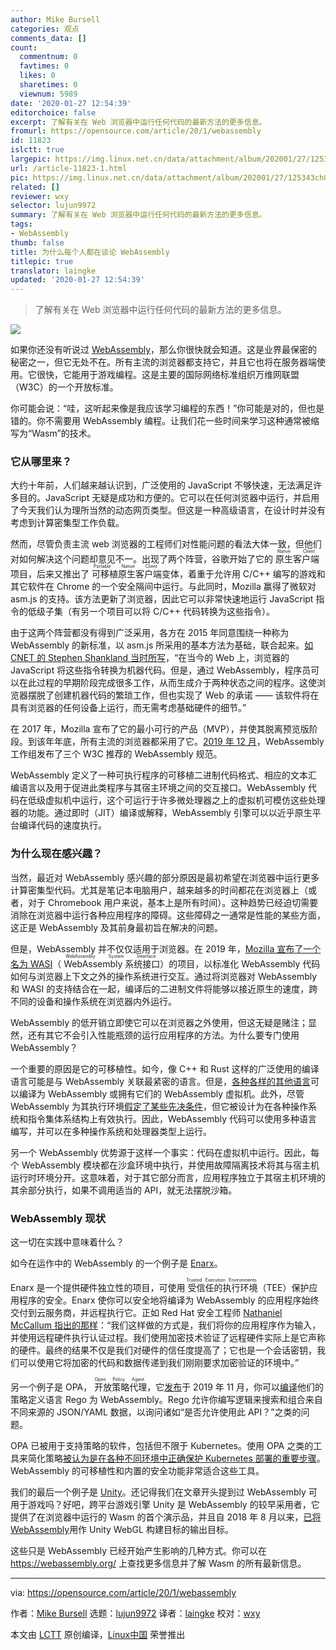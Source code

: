 ```yaml
---
author: Mike Bursell
categories: 观点
comments_data: []
count:
  commentnum: 0
  favtimes: 0
  likes: 0
  sharetimes: 0
  viewnum: 5989
date: '2020-01-27 12:54:39'
editorchoice: false
excerpt: 了解有关在 Web 浏览器中运行任何代码的最新方法的更多信息。
fromurl: https://opensource.com/article/20/1/webassembly
id: 11823
islctt: true
largepic: https://img.linux.net.cn/data/attachment/album/202001/27/125343ch0hxdfbzibrihfn.jpg
url: /article-11823-1.html
pic: https://img.linux.net.cn/data/attachment/album/202001/27/125343ch0hxdfbzibrihfn.jpg.thumb.jpg
related: []
reviewer: wxy
selector: lujun9972
summary: 了解有关在 Web 浏览器中运行任何代码的最新方法的更多信息。
tags:
- WebAssembly
thumb: false
title: 为什么每个人都在谈论 WebAssembly
titlepic: true
translator: laingke
updated: '2020-01-27 12:54:39'
---
```



> 
> 了解有关在 Web 浏览器中运行任何代码的最新方法的更多信息。
> 
> 
> 


![](/data/attachment/album/202001/27/125343ch0hxdfbzibrihfn.jpg)


如果你还没有听说过 [WebAssembly](https://opensource.com/article/19/8/webassembly-speed-code-reuse)，那么你很快就会知道。这是业界最保密的秘密之一，但它无处不在。所有主流的浏览器都支持它，并且它也将在服务器端使用。它很快，它能用于游戏编程。这是主要的国际网络标准组织万维网联盟（W3C）的一个开放标准。


你可能会说：“哇，这听起来像是我应该学习编程的东西！”你可能是对的，但也是错的。你不需要用 WebAssembly 编程。让我们花一些时间来学习这种通常被缩写为“Wasm”的技术。


### 它从哪里来？


大约十年前，人们越来越认识到，广泛使用的 JavaScript 不够快速，无法满足许多目的。JavaScript 无疑是成功和方便的。它可以在任何浏览器中运行，并启用了今天我们认为理所当然的动态网页类型。但这是一种高级语言，在设计时并没有考虑到计算密集型工作负载。


然而，尽管负责主流 web 浏览器的工程师们对性能问题的看法大体一致，但他们对如何解决这个问题却意见不一。出现了两个阵营，谷歌开始了它的<ruby> 原生客户端 <rt>  Native Client </rt></ruby>项目，后来又推出了<ruby> 可移植原生客户端 <rt>  Portable Native Client </rt></ruby>变体，着重于允许用 C/C++ 编写的游戏和其它软件在 Chrome 的一个安全隔间中运行。与此同时，Mozilla 赢得了微软对 asm.js 的支持。该方法更新了浏览器，因此它可以非常快速地运行 JavaScript 指令的低级子集（有另一个项目可以将 C/C++ 代码转换为这些指令）。


由于这两个阵营都没有得到广泛采用，各方在 2015 年同意围绕一种称为 WebAssembly 的新标准，以 asm.js 所采用的基本方法为基础，联合起来。[如 CNET 的 Stephen Shankland 当时所写](https://www.cnet.com/news/the-secret-alliance-that-could-give-the-web-a-massive-speed-boost/)，“在当今的 Web 上，浏览器的 JavaScript 将这些指令转换为机器代码。但是，通过 WebAssembly，程序员可以在此过程的早期阶段完成很多工作，从而生成介于两种状态之间的程序。这使浏览器摆脱了创建机器代码的繁琐工作，但也实现了 Web 的承诺 —— 该软件将在具有浏览器的任何设备上运行，而无需考虑基础硬件的细节。”


在 2017 年，Mozilla 宣布了它的最小可行的产品（MVP），并使其脱离预览版阶段。到该年年底，所有主流的浏览器都采用了它。[2019 年 12 月](https://www.w3.org/blog/news/archives/8123)，WebAssembly 工作组发布了三个 W3C 推荐的 WebAssembly 规范。


WebAssembly 定义了一种可执行程序的可移植二进制代码格式、相应的文本汇编语言以及用于促进此类程序与其宿主环境之间的交互接口。WebAssembly 代码在低级虚拟机中运行，这个可运行于许多微处理器之上的虚拟机可模仿这些处理器的功能。通过即时（JIT）编译或解释，WebAssembly 引擎可以以近乎原生平台编译代码的速度执行。


### 为什么现在感兴趣？


当然，最近对 WebAssembly 感兴趣的部分原因是最初希望在浏览器中运行更多计算密集型代码。尤其是笔记本电脑用户，越来越多的时间都花在浏览器上（或者，对于 Chromebook 用户来说，基本上是所有时间）。这种趋势已经迫切需要消除在浏览器中运行各种应用程序的障碍。这些障碍之一通常是性能的某些方面，这正是 WebAssembly 及其前身最初旨在解决的问题。


但是，WebAssembly 并不仅仅适用于浏览器。在 2019 年，[Mozilla 宣布了一个名为 WASI](https://hacks.mozilla.org/2019/03/standardizing-wasi-a-webassembly-system-interface/)（<ruby> WebAssembly 系统接口 <rt>  WebAssembly System Interface </rt></ruby>）的项目，以标准化 WebAssembly 代码如何与浏览器上下文之外的操作系统进行交互。通过将浏览器对 WebAssembly 和 WASI 的支持结合在一起，编译后的二进制文件将能够以接近原生的速度，跨不同的设备和操作系统在浏览器内外运行。


WebAssembly 的低开销立即使它可以在浏览器之外使用，但这无疑是赌注；显然，还有其它不会引入性能瓶颈的运行应用程序的方法。为什么要专门使用 WebAssembly？


一个重要的原因是它的可移植性。如今，像 C++ 和 Rust 这样的广泛使用的编译语言可能是与 WebAssembly 关联最紧密的语言。但是，[各种各样的其他语言](https://github.com/appcypher/awesome-wasm-langs)可以编译为 WebAssembly 或拥有它们的 WebAssembly 虚拟机。此外，尽管 WebAssembly 为其执行环境[假定了某些先决条件](https://webassembly.org/docs/portability/)，但它被设计为在各种操作系统和指令集体系结构上有效执行。因此，WebAssembly 代码可以使用多种语言编写，并可以在多种操作系统和处理器类型上运行。


另一个 WebAssembly 优势源于这样一个事实：代码在虚拟机中运行。因此，每个 WebAssembly 模块都在沙盒环境中执行，并使用故障隔离技术将其与宿主机运行时环境分开。这意味着，对于其它部分而言，应用程序独立于其宿主机环境的其余部分执行，如果不调用适当的 API，就无法摆脱沙箱。


### WebAssembly 现状


这一切在实践中意味着什么？


如今在运作中的 WebAssembly 的一个例子是 [Enarx](https://enarx.io)。


Enarx 是一个提供硬件独立性的项目，可使用<ruby> 受信任的执行环境 <rt>  Trusted Execution Environments </rt></ruby>（TEE）保护应用程序的安全。Enarx 使你可以安全地将编译为 WebAssembly 的应用程序始终交付到云服务商，并远程执行它。正如 Red Hat 安全工程师 [Nathaniel McCallum 指出的那样](https://enterprisersproject.com/article/2019/9/application-security-4-facts-confidential-computing-consortium)：“我们这样做的方式是，我们将你的应用程序作为输入，并使用远程硬件执行认证过程。我们使用加密技术验证了远程硬件实际上是它声称的硬件。最终的结果不仅是我们对硬件的信任度提高了；它也是一个会话密钥，我们可以使用它将加密的代码和数据传递到我们刚刚要求加密验证的环境中。”


另一个例子是 OPA，<ruby> 开放策略代理 <rt>  Open Policy Agent </rt></ruby>，它[发布](https://blog.openpolicyagent.org/tagged/webassembly)于 2019 年 11 月，你可以[编译](https://github.com/open-policy-agent/opa/tree/master/wasm)他们的策略定义语言 Rego 为 WebAssembly。Rego 允许你编写逻辑来搜索和组合来自不同来源的 JSON/YAML 数据，以询问诸如“是否允许使用此 API？”之类的问题。


OPA 已被用于支持策略的软件，包括但不限于 Kubernetes。使用 OPA 之类的工具来简化策略[被认为是在各种不同环境中正确保护 Kubernetes 部署的重要步骤](https://enterprisersproject.com/article/2019/11/kubernetes-reality-check-3-takeaways-kubecon)。WebAssembly 的可移植性和内置的安全功能非常适合这些工具。


我们的最后一个例子是 [Unity](https://opensource.com/article/20/1/www.unity.com)。还记得我们在文章开头提到过 WebAssembly 可用于游戏吗？好吧，跨平台游戏引擎 Unity 是 WebAssembly 的较早采用者，它提供了在浏览器中运行的 Wasm 的首个演示品，并且自 2018 年 8 月以来，[已将 WebAssembly](https://blogs.unity3d.com/2018/08/15/webassembly-is-here/)用作 Unity WebGL 构建目标的输出目标。


这些只是 WebAssembly 已经开始产生影响的几种方式。你可以在 <https://webassembly.org/> 上查找更多信息并了解 Wasm 的所有最新信息。




---


via: <https://opensource.com/article/20/1/webassembly>


作者：[Mike Bursell](https://opensource.com/users/mikecamel) 选题：[lujun9972](https://github.com/lujun9972) 译者：[laingke](https://github.com/laingke) 校对：[wxy](https://github.com/wxy)


本文由 [LCTT](https://github.com/LCTT/TranslateProject) 原创编译，[Linux中国](https://linux.cn/) 荣誉推出